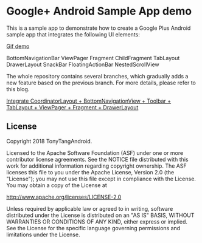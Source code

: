 Google+ Android Sample App demo
=========================
This is a sample app to demonstrate how to create a Google Plus Android sample app that integrates the following UI elements:

[Gif demo](google_plus_demo.gif?raw=true)

BottomNavigationBar 
ViewPager 
Fragment 
ChildFragment
TabLayout
DrawerLayout
SnackBar
FloatingActionBar
NestedScrollView


The whole repository contains several branches, which gradually adds a new feature based on the previous branch. For more details, please refer to this blog.

[Integrate CoordinatorLayout + BottomNavigationView + Toolbar + TabLayout + ViewPager + Fragment + DrawerLayout](https://medium.com/@tonythompsoncmu/integrate-coordinatorlayout-bottomnavigationview-toolbar-tablayout-viewpager-fragment-e4268e83b475)



License
-------

Copyright 2018 TonyTangAndroid.

Licensed to the Apache Software Foundation (ASF) under one or more contributor
license agreements.  See the NOTICE file distributed with this work for
additional information regarding copyright ownership.  The ASF licenses this
file to you under the Apache License, Version 2.0 (the "License"); you may not
use this file except in compliance with the License.  You may obtain a copy of
the License at

  http://www.apache.org/licenses/LICENSE-2.0

Unless required by applicable law or agreed to in writing, software
distributed under the License is distributed on an "AS IS" BASIS, WITHOUT
WARRANTIES OR CONDITIONS OF ANY KIND, either express or implied.  See the
License for the specific language governing permissions and limitations under
the License.
